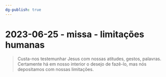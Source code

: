 ```yaml
---
dg-publish: true
---
```

# 2023-06-25 - missa - limitações humanas

> Custa-nos testemunhar Jesus com nossas atitudes, gestos, palavras. Certamente há em nosso interior o desejo de fazê-lo, mas nós depositamos com nossas limitações.